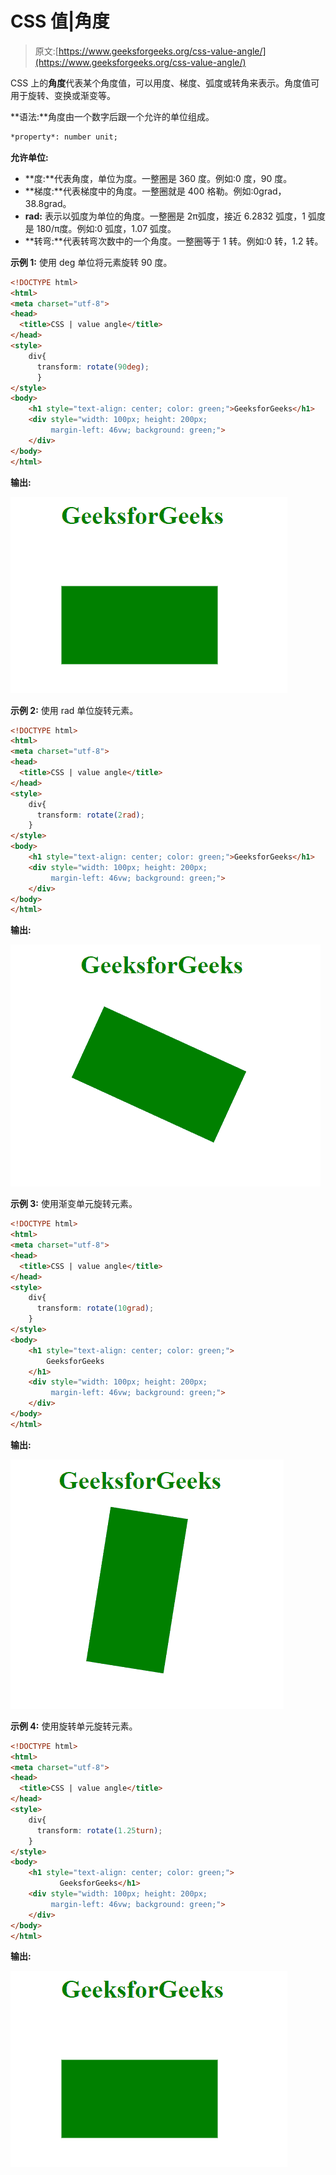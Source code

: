 # CSS 值|角度

> 原文:[https://www.geeksforgeeks.org/css-value-angle/](https://www.geeksforgeeks.org/css-value-angle/)

CSS 上的**角度**代表某个角度值，可以用度、梯度、弧度或转角来表示。角度值可用于旋转、变换或渐变等。

**语法:**角度由一个数字后跟一个允许的单位组成。

```html
*property*: number unit;
```

**允许单位:**

*   **度:**代表角度，单位为度。一整圈是 360 度。例如:0 度，90 度。
*   **梯度:**代表梯度中的角度。一整圈就是 400 格勒。例如:0grad，38.8grad。
*   **rad:** 表示以弧度为单位的角度。一整圈是 2π弧度，接近 6.2832 弧度，1 弧度是 180/π度。例如:0 弧度，1.07 弧度。
*   **转弯:**代表转弯次数中的一个角度。一整圈等于 1 转。例如:0 转，1.2 转。

**示例 1:** 使用 deg 单位将元素旋转 90 度。

```html
<!DOCTYPE html>
<html>
<meta charset="utf-8">
<head>
  <title>CSS | value angle</title>
</head>
<style>
    div{
      transform: rotate(90deg); 
      }
</style>
<body>
    <h1 style="text-align: center; color: green;">GeeksforGeeks</h1>
    <div style="width: 100px; height: 200px;
         margin-left: 46vw; background: green;">
    </div>
</body>
</html>
```

**输出:**

![](img/a20bd60a58bb6c5a70d7952c6bb3b2a7.png)

**示例 2:** 使用 rad 单位旋转元素。

```html
<!DOCTYPE html>
<html>
<meta charset="utf-8">
<head>
  <title>CSS | value angle</title>
</head>
<style>
    div{
      transform: rotate(2rad); 
    }
</style>
<body>
    <h1 style="text-align: center; color: green;">GeeksforGeeks</h1>
    <div style="width: 100px; height: 200px; 
         margin-left: 46vw; background: green;">
    </div>
</body>
</html>
```

**输出:**

![](img/889da9d23d46f0b32b9a8a6e46408683.png)

**示例 3:** 使用渐变单元旋转元素。

```html
<!DOCTYPE html>
<html>
<meta charset="utf-8">
<head>
  <title>CSS | value angle</title>
</head>
<style>
    div{
      transform: rotate(10grad); 
    }
</style>
<body>
    <h1 style="text-align: center; color: green;">
        GeeksforGeeks
    </h1>
    <div style="width: 100px; height: 200px;
         margin-left: 46vw; background: green;">
    </div>
</body>
</html>
```

**输出:**

![](img/99440041bb4c715fcf8bf809830f9fb4.png)

**示例 4:** 使用旋转单元旋转元素。

```html
<!DOCTYPE html>
<html>
<meta charset="utf-8">
<head>
  <title>CSS | value angle</title>
</head>
<style>
    div{
      transform: rotate(1.25turn); 
    }
</style>
<body>
    <h1 style="text-align: center; color: green;">
           GeeksforGeeks</h1>
    <div style="width: 100px; height: 200px; 
         margin-left: 46vw; background: green;">
    </div>
</body>
</html>
```

**输出:**

![](img/a20bd60a58bb6c5a70d7952c6bb3b2a7.png)